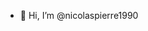 - 👋 Hi, I’m @nicolaspierre1990

<!---
nicolaspierre1990/nicolaspierre1990 is a ✨ special ✨ repository because its `README.md` (this file) appears on your GitHub profile.
You can click the Preview link to take a look at your changes.
--->
